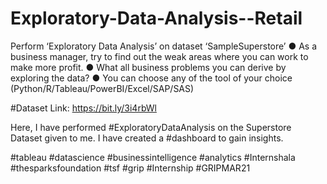 # Exploratory-Data-Analysis--Retail
Perform ‘Exploratory Data Analysis’ on dataset ‘SampleSuperstore’
● As a business manager, try to find out the weak areas where you can
work to make more profit.
● What all business problems you can derive by exploring the data?
● You can choose any of the tool of your choice
(Python/R/Tableau/PowerBI/Excel/SAP/SAS)

#Dataset Link: https://bit.ly/3i4rbWl

 Here, I have performed #ExploratoryDataAnalysis on the Superstore Dataset given to me. I have created a #dashboard to gain insights.

#tableau  #datascience  #businessintelligence  #analytics  #Internshala  #thesparksfoundation  #tsf  #grip  #Internship  #GRIPMAR21
